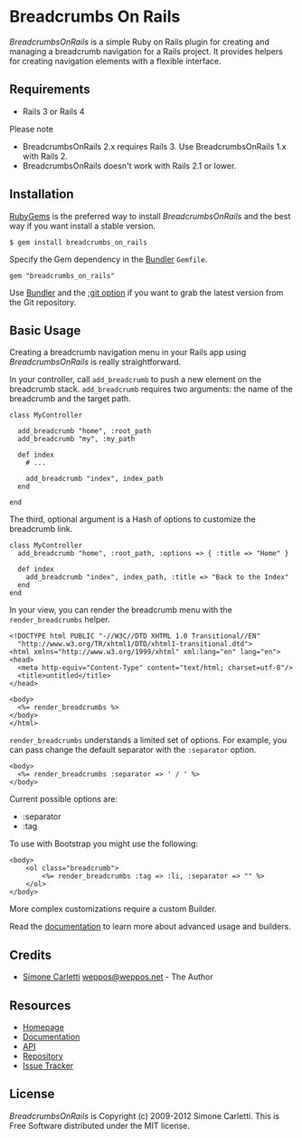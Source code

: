 # Breadcrumbs On Rails

*BreadcrumbsOnRails* is a simple Ruby on Rails plugin for creating and managing a breadcrumb navigation for a Rails project.
It provides helpers for creating navigation elements with a flexible interface.


## Requirements

* Rails 3 or Rails 4

Please note 

* BreadcrumbsOnRails 2.x requires Rails 3. Use BreadcrumbsOnRails 1.x with Rails 2.
* BreadcrumbsOnRails doesn't work with Rails 2.1 or lower.


## Installation

[RubyGems](http://rubygems.org) is the preferred way to install *BreadcrumbsOnRails* and the best way if you want install a stable version.

    $ gem install breadcrumbs_on_rails

Specify the Gem dependency in the [Bundler](http://gembundler.com) `Gemfile`.

    gem "breadcrumbs_on_rails"

Use [Bundler](http://gembundler.com) and the [:git option](http://gembundler.com/v1.0/git.html) if you want to grab the latest version from the Git repository.


## Basic Usage

Creating a breadcrumb navigation menu in your Rails app using *BreadcrumbsOnRails* is really straightforward.

In your controller, call `add_breadcrumb` to push a new element on the breadcrumb stack. `add_breadcrumb` requires two arguments: the name of the breadcrumb and the target path.

    class MyController
    
      add_breadcrumb "home", :root_path
      add_breadcrumb "my", :my_path
      
      def index
        # ...
        
        add_breadcrumb "index", index_path
      end
    
    end

The third, optional argument is a Hash of options to customize the breadcrumb link.

    class MyController
      add_breadcrumb "home", :root_path, :options => { :title => "Home" }

      def index
        add_breadcrumb "index", index_path, :title => "Back to the Index"
      end
    end

In your view, you can render the breadcrumb menu with the `render_breadcrumbs` helper.

    <!DOCTYPE html PUBLIC "-//W3C//DTD XHTML 1.0 Transitional//EN"
      "http://www.w3.org/TR/xhtml1/DTD/xhtml1-transitional.dtd">
    <html xmlns="http://www.w3.org/1999/xhtml" xml:lang="en" lang="en">
    <head>
      <meta http-equiv="Content-Type" content="text/html; charset=utf-8"/>
      <title>untitled</title>
    </head>
    
    <body>
      <%= render_breadcrumbs %>
    </body>
    </html>

`render_breadcrumbs` understands a limited set of options. For example, you can pass change the default separator with the `:separator` option.

    <body>
      <%= render_breadcrumbs :separator => ' / ' %>
    </body>

Current possible options are:
* :separator
* :tag

To use with Bootstrap you might use the following:

    <body>
        <ol class="breadcrumb">
            <%= render_breadcrumbs :tag => :li, :separator => "" %>
        </ol>
    </body>

More complex customizations require a custom Builder.

Read the [documentation](http://www.simonecarletti.com/code/breadcrumbs_on_rails/docs/) to learn more about advanced usage and builders.


## Credits

* [Simone Carletti](http://www.simonecarletti.com/) <weppos@weppos.net> - The Author


## Resources

* [Homepage](http://www.simonecarletti.com/code/breadcrumbs_on_rails)
* [Documentation](http://www.simonecarletti.com/code/breadcrumbs_on_rails/docs/)
* [API](http://rubydoc.info/gems/breadcrumbs_on_rails)
* [Repository](https://github.com/weppos/breadcrumbs_on_rails)
* [Issue Tracker](http://github.com/weppos/breadcrumbs_on_rails/issues)


## License

*BreadcrumbsOnRails* is Copyright (c) 2009-2012 Simone Carletti. This is Free Software distributed under the MIT license.
